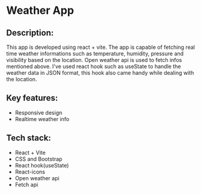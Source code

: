 # Weather App 
## Description: 
This app is developed using react + vite. The app is capable of fetching real time weather informations such as
temperature, humidity, pressure and visibility based on the location. Open weather api is used to fetch 
infos mentioned above. I've used react hook such as useState to handle the weather data in JSON format,
this hook also came handy while dealing with the location.

## Key features:
* Responsive design
* Realtime weather info

## Tech stack:
* React + Vite
* CSS and Bootstrap
* React hook(useState)
* React-icons
* Open weather api
* Fetch api
